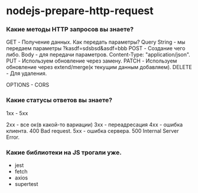 # nodejs-prepare-http-request


### Какие методы HTTP запросов вы знаете?

GET - Получение данных. Как передать параметры? Query String - мы передаем параметры ?kasdf=sdsbsd&asdf=bbb
POST - Создание чего либо. Body - для передачи параметров. Сontent-Type: "application/json".
PUT - Используем обновление через замену.
PATCH - Используем обновление через extend/merge(к текущим данным добавляем).
DELETE - Для удаления.

OPTIONS - CORS

### Какие статусы ответов вы знаете?

1xx - 5xx

2xx - все ок(в какой-то вариации)
3xx - переадресация
4xx - ошибка клиента. 400 Bad request.
5xx - ошибка сервера. 500 Internal Server Error.

### Какие библиотеки на JS трогали уже.

- jest
- fetch
- axios
- supertest
